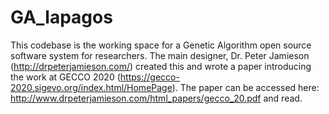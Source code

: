 # GA_lapagos
This codebase is the working space for a Genetic Algorithm open source software system for researchers.  The main designer, Dr. Peter Jamieson (http://drpeterjamieson.com/) created this and wrote a paper introducing the work at GECCO 2020 (https://gecco-2020.sigevo.org/index.html/HomePage).  The paper can be accessed here: http://www.drpeterjamieson.com/html_papers/gecco_20.pdf and read.  

